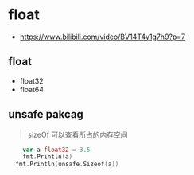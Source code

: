 # float
- https://www.bilibili.com/video/BV14T4y1g7h9?p=7


## float
- float32
- float64

## unsafe pakcag
> sizeOf 可以查看所占的内存空间

```go
	var a float32 = 3.5
	fmt.Println(a)
  fmt.Println(unsafe.Sizeof(a))
```
